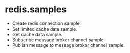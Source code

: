 # redis.samples

- Create redis connection sample.
- Set limited cache data sample.
- Get cache data sample.
- Subscribe message broker channel sample.
- Publish message to message broker channel sample.